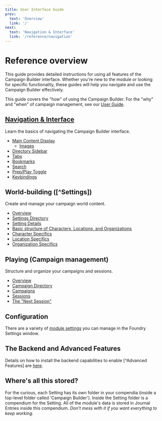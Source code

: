 ```yaml
---
title: User Interface Guide
prev: 
  text: 'Overview'
  link: '/'
next: 
  text: 'Navigation & Interface'
  link: '/reference/navigation'
---
```


# Reference overview

This guide provides detailed instructions for using all features of the Campaign Builder interface. Whether you're new to the module or looking for specific functionality, these guides will help you navigate and use the Campaign Builder effectively.

This guide covers the "how" of using the Campaign Builder. For the "why" and "when" of campaign management, see our [User Guide](/guide). 

## [Navigation & Interface](navigation)
Learn the basics of navigating the Campaign Builder interface.

- [Main Content Display](navigation/main-display)
  - [Images](navigation/images)
- [Directory Sidebar](navigation/sidebar)
- [Tabs](navigation/tabs)
- [Bookmarks](navigation/bookmarks)
- [Search](navigation/search)
- [Prep/Play Toggle](navigation/prep-play)
- [Keybindings](navigation/keybindings)


## World-building ([^Settings])
Create and manage your campaign world content.

- [Overview](world-building)
- [Settings Directory](navigation/sidebar#setting-directory)
- [Setting Details](world-building/content/setting)
- [Basic structure of Characters, Locations, and Organizations](world-building/content/entry)
- [Character Specifics](world-building/content/character)
- [Location Specifics](world-building/content/location)
- [Organization Specifics](world-building/content/organization)

## Playing (Campaign management)
Structure and organize your campaigns and sessions.

- [Overview](playing)
- [Campaign Directory](navigation/sidebar#campaign-directory)
- [Campaigns](playing/content/campaign)
- [Sessions](playing/content/session)
- [The "Next Session"](playing/next-session.md)

## Configuration

There are a variety of [module settings](configuration) you can manage in the Foundry Settings window.  

## The Backend and Advanced Features
Details on how to install the backend capabilities to enable [^Advanced Features] are [here](/reference/backend).

## Where's all this stored?
For the curious, each Setting has its own folder in your compendia (inside a top-level folder called 'Campaign Builder').  Inside the Setting folder is a compendium for the Setting.  All of the module's data is stored in Journal Entries inside this compendium.  *Don't mess with it if you want everything to keep working.*
